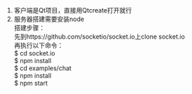 1. 客户端是Qt项目，直接用Qtcreate打开就行
2. 服务器搭建需要安装node
    </br>搭建步骤：
    </br>先到https://github.com/socketio/socket.io上clone socket.io
    </br>再执行以下命令：
        </br>$ cd socket.io
        </br>$ npm install
        </br>$ cd examples/chat
        </br>$ npm install
        </br>$ npm start

